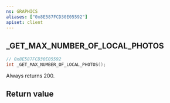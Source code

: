 ```yaml
---
ns: GRAPHICS
aliases: ["0x8E587FCD30E05592"]
apiset: client
---
```

## _GET_MAX_NUMBER_OF_LOCAL_PHOTOS

```c
// 0x8E587FCD30E05592
int _GET_MAX_NUMBER_OF_LOCAL_PHOTOS();
```

Always returns 200.


## Return value